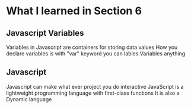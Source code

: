 # What I learned in Section 6

## Javascript Variables

Variables in Javascript are containers for storing data values
How you declare variables is with "var" keyword
you can lables Variables anything

## Javascript 

Javascript can make what ever project you do interactive
JavaScript is a lightweight programming language with first-class functions
It is also a Dynamic language
